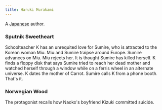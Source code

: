 ```yaml
---
title: Haruki Murakami
---
```


A [Japanese](../index.html) author.

### Sputnik Sweetheart

Schoolteacher K has an unrequited love for Sumire, who is attracted to the Korean woman Miu. Miu and Sumire traipse around Europe. Sumire advances on Miu. Miu rejects her. It is thought Sumire has killed herself. K finds a floppy disk that says Sumire tried to reach her dead mother and watched herself through a window while on a ferris wheel in an alternate universe. K dates the mother of Carrot. Sumire calls K from a phone booth. That's it.

### Norwegian Wood

The protagonist recalls how Naoko's boyfriend Kizuki committed suicide.
